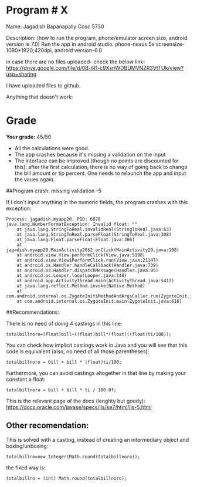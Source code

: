 # Program # X
Name:  Jagadish Bapanapally
Cosc 5730

Description:  (how to run the program, phone/emulator screen size, android version ie 7.0)
Run the app in android studio.
phone-nexus 5x
screensize-1080*1920;420dpi,
android version-6.0

in case there are no files uploaded- check the below link-
https://drive.google.com/file/d/0B-iR1-c9XsriWDBUMVNZR3VtTUk/view?usp=sharing

I have uploaded files to github.

Anything that doesn't work:



Grade
===
**Your grade:** 45/50

* All the calculations were good.
* The app crashes because it's missing a validation on the input
* The interface can be improved (though no points are discounted for this): after the first calculation, there is no way of going back to change the bill amount or tip percent. One needs to relaunch the app and input the vaues again.

##Program crash: missing validation -5

If I don't input anything in the numeric fields, the program crashes with this exception:

    Process: jagadish.myapp20, PID: 6078
    java.lang.NumberFormatException: Invalid float: ""
        at java.lang.StringToReal.invalidReal(StringToReal.java:63)
        at java.lang.StringToReal.parseFloat(StringToReal.java:308)
        at java.lang.Float.parseFloat(Float.java:306)
        at jagadish.myapp20.MainActivity20$2.onClick(MainActivity20.java:108)
        at android.view.View.performClick(View.java:5198)
        at android.view.View$PerformClick.run(View.java:21147)
        at android.os.Handler.handleCallback(Handler.java:739)
        at android.os.Handler.dispatchMessage(Handler.java:95)
        at android.os.Looper.loop(Looper.java:148)
        at android.app.ActivityThread.main(ActivityThread.java:5417)
        at java.lang.reflect.Method.invoke(Native Method)
        at com.android.internal.os.ZygoteInit$MethodAndArgsCaller.run(ZygoteInit.java:726)
        at com.android.internal.os.ZygoteInit.main(ZygoteInit.java:616)

##Recommendations:

There is no need of doing 4 castings in this line:

    totalbillnoro=(float)bill+((float)bill*(float)((float)ti/100));

You can check how implicit castings work in Java and you will see that this code is equivalent (also, no need of all those parentheses):

    totalbillnoro = bill + bill * (float)ti/100;

Furthermore, you can avoid castings altogether in that line by making your constant a float:

    totalbillnoro = bill + bill * ti / 100.0f;

This is the relevant page of the docs (lenghty but goody): https://docs.oracle.com/javase/specs/jls/se7/html/jls-5.html

##  Other recomendation:

This is solved with a casting, instead of creating an intermediary object and boxing/unboxing:

    totalbillro=new Integer(Math.round(totalbillnoro));

the fixed way is:

    totalbillro = (int) Math.round(totalbillnoro);
